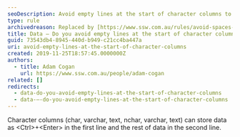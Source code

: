 ```yaml
---
seoDescription: Avoid empty lines at the start of character columns to ensure data consistency and improve query performance.
type: rule
archivedreason: Replaced by [https://www.ssw.com.au/rules/avoid-spaces-and-empty-lines-at-the-start-of-character-columns](/rules/avoid-spaces-and-empty-lines-at-the-start-of-character-columns)
title: Data – Do you avoid empty lines at the start of character columns?
guid: 73543db4-8945-440d-b949-c21cc4ba447a
uri: avoid-empty-lines-at-the-start-of-character-columns
created: 2019-11-25T18:57:45.0000000Z
authors:
  - title: Adam Cogan
    url: https://www.ssw.com.au/people/adam-cogan
related: []
redirects:
  - data-do-you-avoid-empty-lines-at-the-start-of-character-columns
  - data-–-do-you-avoid-empty-lines-at-the-start-of-character-columns
---
```


Character columns (char, varchar, text, nchar, varchar, text) can store data as &lt;Ctrl&gt;+&lt;Enter&gt; in the first line and the rest of data in the second line.

<!--endintro-->
